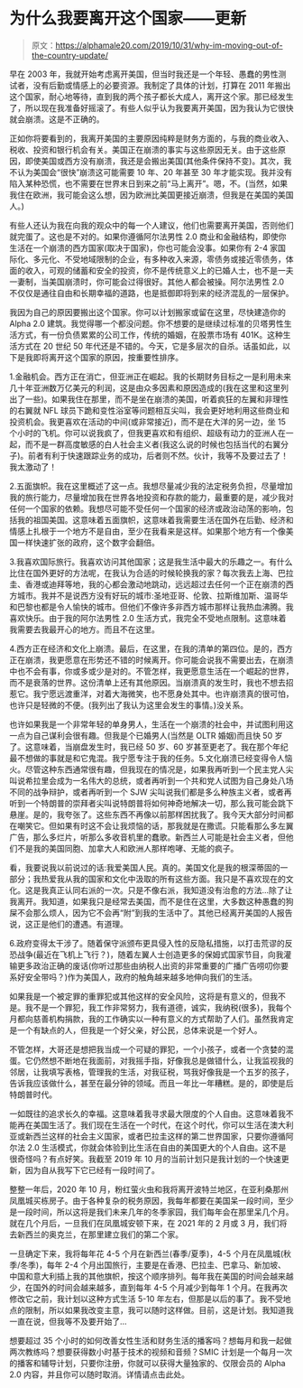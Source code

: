 # 为什么我要离开这个国家——更新

> 原文：<https://alphamale20.com/2019/10/31/why-im-moving-out-of-the-country-update/>

早在 2003 年，我就开始考虑离开美国，但当时我还是一个年轻、愚蠢的男性测试者，没有后勤或情感上的必要资源。我制定了具体的计划，打算在 2011 年搬出这个国家，耐心地等待，直到我的两个孩子都长大成人，离开这个家。那已经发生了，所以现在我准备好摇滚了。有些人似乎认为我要离开美国，因为我认为它很快就会崩溃。这是不正确的。

正如你将要看到的，我离开美国的主要原因纯粹是财务方面的，与我的商业收入、税收、投资和银行机会有关。美国正在崩溃的事实与这些原因无关。由于这些原因，即使美国或西方没有崩溃，我还是会搬出美国(其他条件保持不变)。其次，我不认为美国会“很快”崩溃这可能需要 10 年、20 年甚至 30 年才能实现。我并没有陷入某种恐慌，也不需要在世界末日到来之前“马上离开”。嗯，不。(当然，如果我住在欧洲，我可能会这么想，因为欧洲比美国更接近崩溃，但我是在美国的美国人。)

有些人还认为我在向我的观众中的每一个人建议，他们也需要离开美国，否则他们就完蛋了。这也是不对的。如果你遵循阿尔法男性 2.0 商业和金融结构，即使你生活在一个崩溃的西方国家(取决于国家)，你也可能会没事。如果你有 2-4 家国际化、多元化、不受地域限制的企业，有多种收入来源，零债务或接近零债务，体面的收入，可观的储蓄和安全的投资，你不是传统意义上的已婚人士，也不是一夫一妻制，当美国崩溃时，你可能会过得很好。其他人都会被操。阿尔法男性 2.0 不仅仅是通往自由和长期幸福的道路，也是抵御即将到来的经济混乱的一层保护。

我因为自己的原因要搬出这个国家。你可以计划搬家或留在这里，尽快建造你的 Alpha 2.0 建筑。我觉得哪一个都没问题。你不想要的是继续过标准的贝塔男性生活方式，有一份负债累累的公司工作，传统的婚姻，在股票市场有 401K。这种生活方式在 20 世纪 50 年代还是不错的。今天，它是多层次的自杀。话虽如此，以下是我即将离开这个国家的原因，按重要性排序。

1.金融机会。西方正在消亡，但亚洲正在崛起。我的长期财务目标之一是利用未来几十年亚洲数万亿美元的利润，这是由众多因素和原因造成的(我在这里和这里列出了一些)。如果我住在那里，而不是坐在崩溃的美国，听着疯狂的左翼和非理性的右翼就 NFL 球员下跪和变性浴室等问题相互尖叫，我会更好地利用这些商业和投资机会。我更喜欢在活动的中间(或非常接近)，而不是在大洋的另一边，坐 15 个小时的飞机。你可以说我疯了，但我更喜欢和有组织、超级有动力的亚洲人在一起，而不是一群高度敏感的白人社会主义者(我这么说的时候也包括当代的右翼分子)。前者有利于快速跟踪业务的成功，后者则不然。伙计，我等不及要过去了！我太激动了！

2.五面旗帜。我在这里概述了这一点。我想尽量减少我的法定税务负担，尽量增加我的旅行能力，尽量增加我在世界各地投资和存款的能力，最重要的是，减少我对任何一个国家的依赖。我想尽可能不受任何一个国家的经济或政治动荡的影响，包括我的祖国美国。这意味着五面旗帜，这意味着我需要生活在国外在后勤、经济和情感上扎根于一个地方不是自由，至少在我看来是这样。如果那个地方有一个像美国一样快速扩张的政府，这个数字会翻倍。

3.我喜欢国际旅行。我喜欢访问其他国家；这是我生活中最大的乐趣之一。有什么比住在国外更好的方法呢，在我认为合适的时候轮换我的家？每次我去上海、巴拉圭、香港或迪拜等地，我的心都会激动地跳动，远远超过去任何一个正在崩溃的西方城市。我并不是说西方没有好玩的城市:圣地亚哥、伦敦、拉斯维加斯、温哥华和巴黎也都是令人愉快的城市。但他们不像许多非西方城市那样让我热血沸腾。我喜欢快乐。由于我的阿尔法男性 2.0 生活方式，我完全不受地点限制。这意味着我需要去我最开心的地方。而且不在这里。

4.西方正在经济和文化上崩溃。最后，在这里，在我的清单的第四位。是的，西方正在崩溃，我更愿意在形势还不错的时候离开。你可能会说我不需要出去，在崩溃中也不会有事，你或多或少是对的。不管怎样，我更愿意生活在一个崛起的世界，而不是衰落的世界。这份清单上还有其他原因。当崩溃真的发生时，我也不想去招惹它。我宁愿远渡重洋，对着大海微笑，也不愿身处其中。也许崩溃真的很可怕，也许只是轻微的不便。(我列出了我认为这里会发生的事情。)没关系。

也许如果我是一个非常年轻的单身男人，生活在一个崩溃的社会中，并试图利用这一点为自己谋利会很有趣。但我是个已婚男人(当然是 OLTR 婚姻)而且快 50 岁了。这意味着，当崩盘发生时，我已经 50 岁、60 岁甚至更老了。我在那个年纪最不想做的事就是和它鬼混。我宁愿专注于我的任务。5.文化崩溃已经变得令人恼火。尽管这种东西通常很有趣，但我现在的情况是，如果我再听到一个民主党人尖叫说希拉里会成为一名伟大的总统，或者再听到一个共和党人试图为自己身处八场不同的战争辩护，或者再听到一个 SJW 尖叫说我们都是多么种族主义者，或者再听到一个特朗普的崇拜者尖叫说特朗普将如何神奇地解决一切，那么我可能会跳下悬崖。是的，我夸张了。这些东西不再像以前那样困扰我了。我今天大部分时间都在嘲笑它。但如果有时这不会让我烦恼的话，那我就是在撒谎。只能看那么多左翼广告，那么多烂片，听那么多收音机里的蠢歌。新西兰人可能是社会主义者，但他们不是我的美国同胞、加拿大人和欧洲人那样咆哮、无能的疯子。

看，我要说我以前说过的话:我爱美国人民。真的。美国文化是我的根深蒂固的一部分；我热爱我从我的国家和文化中汲取的所有这些方面。我只是不喜欢现在的文化。这是我真正认同右派的一次。只是不像右派，我知道没有治愈的方法...除了让我离开。我知道，如果我只是经常去美国，而不是住在这里，大多数这种愚蠢的狗屎不会那么烦人，因为它不会再“附”到我的生活中了。其他已经离开美国的人报告说，这正是他们的遭遇。有道理。

6.政府变得太干涉了。随着保守派颁布更具侵入性的反隐私措施，以打击荒谬的反恐战争(最近在飞机上飞行？)，随着左翼人士创造更多的保姆式国家节目，向我灌输更多政治正确的废话(你听过那些由纳税人出资的非常重要的广播广告唠叨你要系好安全带吗？)作为美国人，政府的触角越来越多地伸向我们的生活。

如果我是一个被定罪的重罪犯或其他这样的安全风险，这将是有意义的，但我不是。我不是一个罪犯，我工作非常努力，我有道德，诚实，我纳税(很多)，我每个月都向慈善机构捐款，我的工作确实以一种有意义的方式帮助了人们。虽然我肯定是一个有缺点的人，但我是一个好父亲，好公民，总体来说是一个好人。

不管怎样，大哥还是想把我当成一个可疑的罪犯，一个小孩子，或者一个贪婪的混蛋。它仍然想不断地在我面前，对我摇手指，好像我总是做错什么，让我监视我的邻居，让我填写表格，管理我的生活，对我征税，骂我好像我是一个五岁的孩子，告诉我应该做什么，甚至在最分钟的领域。而且一年比一年糟糕。是的，即使是后特朗普时代。

一如既往的追求长久的幸福。这意味着我寻求最大限度的个人自由。这意味着我不能再在美国生活了。我们现在生活在一个时代，在这个时代，你可以生活在澳大利亚或新西兰这样的社会主义国家，或者巴拉圭这样的第二世界国家，只要你遵循阿尔法 2.0 生活模式，你就会体验到比生活在自由的美国更大的个人自由。这不是很奇怪吗？有点好笑。我截至 2019 年 10 月的当前计划只是我计划的一个快速更新，因为自从我写下它已经有一段时间了。

整整一年后，2020 年 10 月，粉红萤火虫和我将离开波特兰地区，在亚利桑那州凤凰城买栋房子。由于各种复杂的税务原因，我每年都要在美国呆一段时间，至少是一段时间，所以这将是我们未来几年的冬季家园，我们每年会在那里呆几个月。就在几个月后，一旦我们在凤凰城安顿下来，在 2021 年的 2 月或 3 月，我们将去新西兰的奥克兰，在那里建立我们的第二个家。

一旦确定下来，我将每年花 4-5 个月在新西兰(春季/夏季)，4-5 个月在凤凰城(秋季/冬季)，每年 2-4 个月出国旅行，主要是在香港、巴拉圭、巴拿马、新加坡、中国和意大利插上我的其他旗帜，按这个顺序排列。每年我在美国的时间会越来越少，在国外的时间会越来越多，直到每年 4-5 个月减少到每年 1 个月。在我再次修改它之前，我计划以这种方式生活 5-10 年左右，但那是以后的事了。我不受地点的限制，所以如果我改变主意，我可以随时这样做。目前，这是计划。我知道我一直在说，但我等不及要开始了…

想要超过 35 个小时的如何改善女性生活和财务生活的播客吗？想每月和我一起做两次教练吗？想要获得数小时基于技术的视频和音频？SMIC 计划是一个每月一次的播客和辅导计划，只要你注册，你就可以获得大量独家的、仅限会员的 Alpha 2.0 内容，并且你可以随时取消。详情请点击此处。